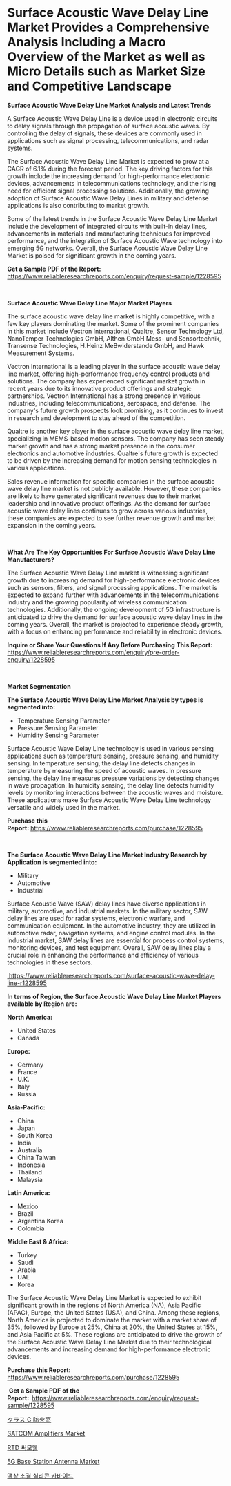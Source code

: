 <p><h1>Surface Acoustic Wave Delay Line Market Provides a Comprehensive Analysis Including a Macro Overview of the Market as well as Micro Details such as Market Size and Competitive Landscape</h1></p><p><strong>Surface Acoustic Wave Delay Line Market Analysis and Latest Trends</strong></p>
<p><p>A Surface Acoustic Wave Delay Line is a device used in electronic circuits to delay signals through the propagation of surface acoustic waves. By controlling the delay of signals, these devices are commonly used in applications such as signal processing, telecommunications, and radar systems.</p><p>The Surface Acoustic Wave Delay Line Market is expected to grow at a CAGR of 6.1% during the forecast period. The key driving factors for this growth include the increasing demand for high-performance electronic devices, advancements in telecommunications technology, and the rising need for efficient signal processing solutions. Additionally, the growing adoption of Surface Acoustic Wave Delay Lines in military and defense applications is also contributing to market growth.</p><p>Some of the latest trends in the Surface Acoustic Wave Delay Line Market include the development of integrated circuits with built-in delay lines, advancements in materials and manufacturing techniques for improved performance, and the integration of Surface Acoustic Wave technology into emerging 5G networks. Overall, the Surface Acoustic Wave Delay Line Market is poised for significant growth in the coming years.</p></p>
<p><strong>Get a Sample PDF of the Report:&nbsp;</strong> <a href="https://www.reliableresearchreports.com/enquiry/request-sample/1228595">https://www.reliableresearchreports.com/enquiry/request-sample/1228595</a></p>
<p>&nbsp;</p>
<p><strong>Surface Acoustic Wave Delay Line Major Market Players</strong></p>
<p><p>The surface acoustic wave delay line market is highly competitive, with a few key players dominating the market. Some of the prominent companies in this market include Vectron International, Qualtre, Sensor Technology Ltd, NanoTemper Technologies GmbH, Althen GmbH Mess- und Sensortechnik, Transense Technologies, H.Heinz MeBwiderstande GmbH, and Hawk Measurement Systems.</p><p>Vectron International is a leading player in the surface acoustic wave delay line market, offering high-performance frequency control products and solutions. The company has experienced significant market growth in recent years due to its innovative product offerings and strategic partnerships. Vectron International has a strong presence in various industries, including telecommunications, aerospace, and defense. The company's future growth prospects look promising, as it continues to invest in research and development to stay ahead of the competition.</p><p>Qualtre is another key player in the surface acoustic wave delay line market, specializing in MEMS-based motion sensors. The company has seen steady market growth and has a strong market presence in the consumer electronics and automotive industries. Qualtre's future growth is expected to be driven by the increasing demand for motion sensing technologies in various applications.</p><p>Sales revenue information for specific companies in the surface acoustic wave delay line market is not publicly available. However, these companies are likely to have generated significant revenues due to their market leadership and innovative product offerings. As the demand for surface acoustic wave delay lines continues to grow across various industries, these companies are expected to see further revenue growth and market expansion in the coming years.</p></p>
<p>&nbsp;</p>
<p><strong>What Are The Key Opportunities For Surface Acoustic Wave Delay Line Manufacturers?</strong></p>
<p><p>The Surface Acoustic Wave Delay Line market is witnessing significant growth due to increasing demand for high-performance electronic devices such as sensors, filters, and signal processing applications. The market is expected to expand further with advancements in the telecommunications industry and the growing popularity of wireless communication technologies. Additionally, the ongoing development of 5G infrastructure is anticipated to drive the demand for surface acoustic wave delay lines in the coming years. Overall, the market is projected to experience steady growth, with a focus on enhancing performance and reliability in electronic devices.</p></p>
<p><strong>Inquire or Share Your Questions If Any Before Purchasing This Report:</strong> <a href="https://www.reliableresearchreports.com/enquiry/pre-order-enquiry/1228595">https://www.reliableresearchreports.com/enquiry/pre-order-enquiry/1228595</a></p>
<p>&nbsp;</p>
<p><strong>Market Segmentation</strong></p>
<p><strong>The Surface Acoustic Wave Delay Line Market Analysis by types is segmented into:</strong></p>
<p><ul><li>Temperature Sensing Parameter</li><li>Pressure Sensing Parameter</li><li>Humidity Sensing Parameter</li></ul></p>
<p><p>Surface Acoustic Wave Delay Line technology is used in various sensing applications such as temperature sensing, pressure sensing, and humidity sensing. In temperature sensing, the delay line detects changes in temperature by measuring the speed of acoustic waves. In pressure sensing, the delay line measures pressure variations by detecting changes in wave propagation. In humidity sensing, the delay line detects humidity levels by monitoring interactions between the acoustic waves and moisture. These applications make Surface Acoustic Wave Delay Line technology versatile and widely used in the market.</p></p>
<p><strong>Purchase this Report:&nbsp;</strong><a href="https://www.reliableresearchreports.com/purchase/1228595">https://www.reliableresearchreports.com/purchase/1228595</a></p>
<p>&nbsp;</p>
<p><strong>The Surface Acoustic Wave Delay Line Market Industry Research by Application is segmented into:</strong></p>
<p><ul><li>Military</li><li>Automotive</li><li>Industrial</li></ul></p>
<p><p>Surface Acoustic Wave (SAW) delay lines have diverse applications in military, automotive, and industrial markets. In the military sector, SAW delay lines are used for radar systems, electronic warfare, and communication equipment. In the automotive industry, they are utilized in automotive radar, navigation systems, and engine control modules. In the industrial market, SAW delay lines are essential for process control systems, monitoring devices, and test equipment. Overall, SAW delay lines play a crucial role in enhancing the performance and efficiency of various technologies in these sectors.</p></p>
<p><a href="https://www.reliableresearchreports.com/surface-acoustic-wave-delay-line-r1228595">&nbsp;https://www.reliableresearchreports.com/surface-acoustic-wave-delay-line-r1228595</a></p>
<p><strong>In terms of Region, the Surface Acoustic Wave Delay Line Market Players available by Region are:</strong></p>
<p>
    <p> <strong> North America: </strong>
        <ul>
            <li>United States</li>
            <li>Canada</li>
        </ul>
        </p> 
    <p> <strong> Europe: </strong>
        <ul>
            <li>Germany</li>
            <li>France</li>
            <li>U.K.</li>
            <li>Italy</li>
            <li>Russia</li>
        </ul>
        </p> 
    <p> <strong> Asia-Pacific: </strong>
        <ul>
            <li>China</li>
            <li>Japan</li>
            <li>South Korea</li>
            <li>India</li>
            <li>Australia</li>
            <li>China Taiwan</li>
            <li>Indonesia</li>
            <li>Thailand</li>
            <li>Malaysia</li>
        </ul>
        </p> 
    <p> <strong> Latin America: </strong>
        <ul>
            <li>Mexico</li>
            <li>Brazil</li>
            <li>Argentina Korea</li>
            <li>Colombia</li>
        </ul>
        </p> 
    <p> <strong> Middle East & Africa: </strong>
        <ul>
            <li>Turkey</li>
            <li>Saudi</li>
            <li>Arabia</li>
            <li>UAE</li>
            <li>Korea</li>
        </ul>
    </p>
    </p>
<p><p>The Surface Acoustic Wave Delay Line Market is expected to exhibit significant growth in the regions of North America (NA), Asia Pacific (APAC), Europe, the United States (USA), and China. Among these regions, North America is projected to dominate the market with a market share of 35%, followed by Europe at 25%, China at 20%, the United States at 15%, and Asia Pacific at 5%. These regions are anticipated to drive the growth of the Surface Acoustic Wave Delay Line Market due to their technological advancements and increasing demand for high-performance electronic devices.</p></p>
<p><strong>Purchase this Report: </strong><a href="https://www.reliableresearchreports.com/purchase/1228595">https://www.reliableresearchreports.com/purchase/1228595</a></p>
<p>&nbsp;<strong>Get a Sample PDF of the Report:&nbsp;&nbsp;</strong><a href="https://www.reliableresearchreports.com/enquiry/request-sample/1228595">https://www.reliableresearchreports.com/enquiry/request-sample/1228595</a></p>
<p><strong></strong></p>
<p><p><a href="https://github.com/leigh4852023/Market-Research-Report-List-1/blob/main/1923200148414.md">クラス C 防火窓</a></p><p><a href="https://github.com/globismark/Market-Research-Report-List-4/blob/main/satcom-amplifiers-market.md">SATCOM Amplifiers Market</a></p><p><a href="https://github.com/rsg307664904/Market-Research-Report-List-2/blob/main/4289347157671.md">RTD 써모웰</a></p><p><a href="https://github.com/bobicer/Market-Research-Report-List-4/blob/main/5g-base-station-antenna-market.md">5G Base Station Antenna Market</a></p><p><a href="https://github.com/muchswr/Market-Research-Report-List-1/blob/main/5381426157670.md">액상 소결 실리콘 카바이드</a></p></p>